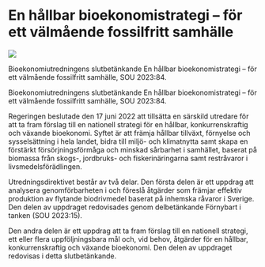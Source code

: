 # En hållbar bioekonomistrategi – för ett välmående fossilfritt samhälle

![](/contentassets/9690f67e83b8410192f1869d0d5da392/sou202384.jpg?width=150&quality=85)

Bioekonomiutredningens slutbetänkande En hållbar bioekonomistrategi – för ett välmående fossilfritt samhälle, SOU 2023:84.

Bioekonomiutredningens slutbetänkande En hållbar bioekonomistrategi – för ett välmående fossilfritt samhälle, SOU 2023:84.

Regeringen beslutade den 17 juni 2022 att tillsätta en särskild utredare för att ta fram förslag till en nationell strategi för en hållbar, konkurrenskraftig och växande bioekonomi. Syftet är att främja hållbar tillväxt, förnyelse och sysselsättning i hela landet, bidra till miljö- och klimatnytta samt skapa en förstärkt försörjningsförmåga och minskad sårbarhet i samhället, baserat på biomassa från skogs-, jordbruks- och fiskerinäringarna samt restråvaror i livsmedelsförädlingen.

Utredningsdirektivet består av två delar. Den första delen är ett uppdrag att analysera genomförbarheten i och föreslå åtgärder som främjar effektiv produktion av flytande biodrivmedel baserat på inhemska råvaror i Sverige. Den delen av uppdraget redovisades genom delbetänkande Förnybart i tanken (SOU 2023:15).

Den andra delen är ett uppdrag att ta fram förslag till en nationell strategi, ett eller flera uppföljningsbara mål och, vid behov, åtgärder för en hållbar, konkurrenskraftig och växande bioekonomi. Den delen av uppdraget redovisas i detta slutbetänkande.
